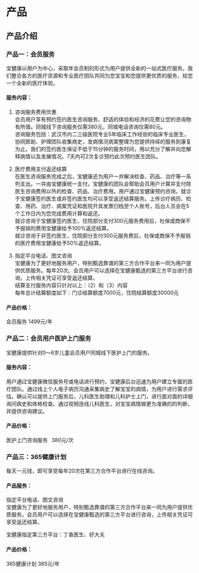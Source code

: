 # 产品

## 产品介绍

### 产品一：会员服务 

宝健康以用户为中心，采取年会员制的形式为用户提供全新的一站式医疗服务。我们整合各方的医疗资源和专业医疗团队共同为您宝宝和您提供更优质的服务，给您一个全新的医疗体验。 

#### 服务内容： 
1. 咨询服务费用优惠  
会员用户享有预约签约医生咨询服务、舒适的体验和经济的花费让您的咨询物有所值。同城线下咨询服务仅需380元，同城电话咨询仅需80元。  
咨询服务包括：武汉市内二三级医院专业5年临床工作经验的临床专业医生，协同医助、护理团队收集病史，发病情况病案整理为您提供持续的服务到康复为止。我们的签约医生保证不低于15分钟的服务时间，用以充分了解并向您解释病情以及发展情况。7天内可2次复诊预约此次预约医生团队。 

2. 医疗费用支付返还结算  
在医生咨询服务完成之后，宝健康还为用户一并解决检查、药品、治疗等一系列支出。一并由宝健康统一支付。宝健康的团队会帮助会员用户计算并支付除医生咨询费用以外的检查、药品、治疗费用。用户通过宝健康预约咨询，就诊于宝健康签约医生或非签约医生均可以享受返还结算服务。上传诊疗病历、检查、用药、治疗、病案凭证和医院开具发票归档至个人账号，后台人员会在5个工作日内为您完成费用计算和返还。  
就诊咨询于宝健康签约医生，住院部分支付300元服务费用后，社保或商保不予报销的费用宝健康给予100%返还结算。  
就诊咨询于非签约医生，住院部分支付300元服务费后，社保或商保不予报销的医疗费用宝健康给予50%返还结算。  

3. 指定平台电话、图文咨询   
宝健康为了更好地服务用户，特别甄选靠谱的第三方合作平台来一同为用户提供优质服务。每年20次。会员用户可以选择在宝健康甄选的第三方平台进行咨询，上传相关凭证可享受返还结算。  
结算支付服务内容只针对以上：（2）和（3）内容  
每年总计结算额度如下：门诊结算额度7000元，住院结算额度30000元 

#### 产品价格： 

会员服务   1499元/年 

### 产品二：会员用户医护上门服务 

宝健康提供针对0～6岁儿童会员用户同城线下医护上门的服务。 

#### 服务内容： 

用户通过宝健康微信服务号或电话进行预约，宝健康后台迅速为用户建立专属的医疗团队。通过线上个人电子病历沟通采集病史了解宝宝的病情，为用户进行需求评估。确认可以提供上门服务后，儿科医生助理和儿科护士上门，进行面对面的详细询问病史和体格检查。通过视频连线儿科医生，对宝宝病情做更为准确的的判断，并提供咨询建议。 

#### 产品价格： 

医护上门咨询服务   380元/次 

### 产品三：365健康计划 

每天一元钱，即可享受每年20次在第三方合作平台进行在线咨询。

#### 产品服务： 

指定平台电话、图文咨询  
宝健康为了更好地服务用户，特别甄选靠谱的第三方合作平台来一同为用户提供优质服务。会员用户可以选择在宝健康甄选的第三方平台进行咨询，上传相关凭证可享受返还结算。 

宝健康指定第三方平台：丁香医生、好大夫 

#### 产品价格： 

365健康计划   365元/年 

